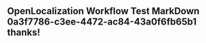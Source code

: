 <properties
ms.topic="hero-topic1"
ms.test1="hero-topic"
ms.test2="test"/>

## OpenLocalization Workflow Test MarkDown 0a3f7786-c3ee-4472-ac84-43a0f6fb65b1 thanks!
